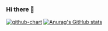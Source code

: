 ### Hi there 👋
[![github-chart](https://github-chart.vercel.app/api?user=kinatsugu)](https://github.com/rokumura7/github-chart)
[![Anurag's GitHub stats](https://github-readme-stats.vercel.app/api?username=kinatsugu)](https://github.com/anuraghazra/github-readme-stats)
<!--
**kinatsugu/kinatsugu** is a ✨ _special_ ✨ repository because its `README.md` (this file) appears on your GitHub profile.

Here are some ideas to get you started:

- 🔭 I’m currently working on ...
- 🌱 I’m currently learning ...
- 👯 I’m looking to collaborate on ...
- 🤔 I’m looking for help with ...
- 💬 Ask me about ...
- 📫 How to reach me: ...
- 😄 Pronouns: ...
- ⚡ Fun fact: ...
-->
